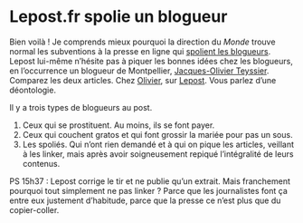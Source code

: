# Lepost.fr spolie un blogueur

Bien voilà ! Je comprends mieux pourquoi la direction du *Monde* trouve normal les subventions à la presse en ligne qui [spolient les blogueurs](https://tcrouzet.com/2009/12/30/l%E2%80%99etat-spolie-les-blogueurs/). Lepost lui-même n’hésite pas à piquer les bonnes idées chez les blogueurs, en l’occurrence un blogueur de Montpellier, [Jacques-Olivier Teyssier](http://www.montpellier-journal.fr). Comparez les deux articles. Chez [Olivier](http://www.montpellier-journal.fr/2010/01/freche-fabius-lenregistrement.html), sur [Lepost](http://www.lepost.fr/article/2010/01/28/1911263_fabius-pas-catholique-ecoutez-ce-que-georges-freche-a-dit.html). Vous parlez d’une déontologie.

Il y a trois types de blogueurs au post.

1. Ceux qui se prostituent. Au moins, ils se font payer.
2. Ceux qui couchent gratos et qui font grossir la mariée pour pas un sous.
3. Les spoliés. Qui n’ont rien demandé et à qui on pique les articles, veillant à les linker, mais après avoir soigneusement repiqué l’intégralité de leurs contenus.

PS 15h37 : Lepost corrige le tir et ne publie qu’un extrait. Mais franchement pourquoi tout simplement ne pas linker ? Parce que les journalistes font ça entre eux justement d’habitude, parce que la presse ce n’est plus que du copier-coller.